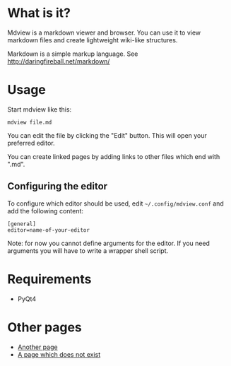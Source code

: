 # What is it?

Mdview is a markdown viewer and browser. You can use it to view markdown files
and create lightweight wiki-like structures.

Markdown is a simple markup language. See http://daringfireball.net/markdown/

# Usage

Start mdview like this:

    mdview file.md

You can edit the file by clicking the "Edit" button. This will open your
preferred editor.

You can create linked pages by adding links to other files which end with
".md".

## Configuring the editor

To configure which editor should be used, edit `~/.config/mdview.conf` and add
the following content:

    [general]
    editor=name-of-your-editor

Note: for now you cannot define arguments for the editor. If you need arguments
you will have to write a wrapper shell script.

# Requirements

- PyQt4

# Other pages

- [Another page](subpage1.md)
- [A page which does not exist](not_there.md)
